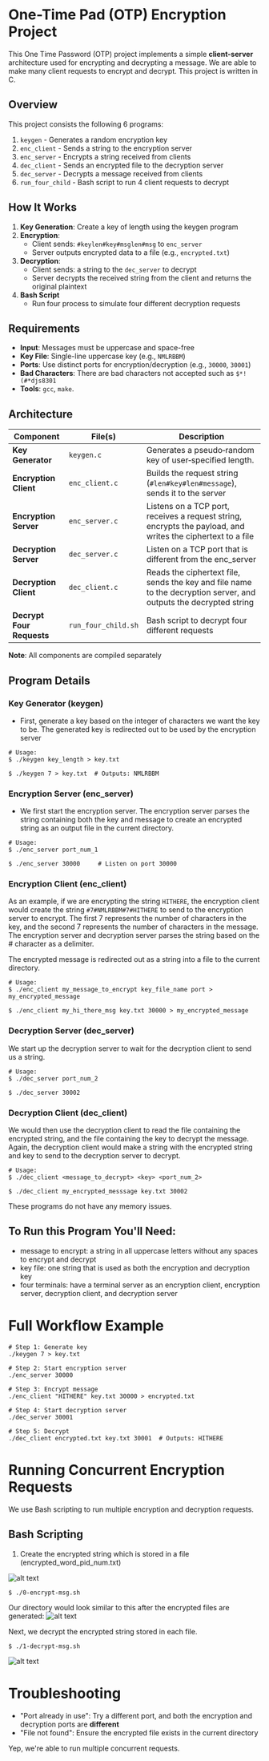 # One-Time Pad (OTP) Encryption Project

This One Time Password (OTP) project implements a simple **client-server** architecture used for encrypting and decrypting a message. We are able to make many client requests to encrypt and decrypt. This project is written in C.

## Overview
This project consists the following 6 programs:
1. `keygen` - Generates a random encryption key
2. `enc_client` - Sends a string to the encryption server
3. `enc_server` - Encrypts a string received from clients
4. `dec_client` - Sends an encrypted file to the decryption server
5. `dec_server` - Decrypts a message received from clients
6. `run_four_child` - Bash script to run 4 client requests to decrypt

## How It Works
1. **Key Generation**: Create a key of length using the keygen program
2. **Encryption**:
    - Client sends: `#keylen#key#msglen#msg` to `enc_server`
    - Server outputs encrypted data to a file (e.g., `encrypted.txt`)
3. **Decryption**:
    - Client sends: a string to the `dec_server` to decrypt
    - Server decrypts the received string from the client and returns the original plaintext
4. **Bash Script**
    - Run four process to simulate four different decryption requests

## Requirements
- **Input**: Messages must be uppercase and space-free
- **Key File**: Single-line uppercase key (e.g., `NMLRBBM`)
- **Ports**: Use distinct ports for encryption/decryption (e.g., `30000`, `30001`)
- **Bad Characters**: There are bad characters not accepted such as `$*!(#*djs8301` 
- **Tools**: `gcc`, `make`.

## Architecture
| Component                 | File(s)             | Description                                                                                                       |
|---------------------------|---------------------|-------------------------------------------------------------------------------------------------------------------|
| **Key Generator**         | `keygen.c`          | Generates a pseudo‑random key of user‑specified length.                                                           |
| **Encryption Client**     | `enc_client.c`      | Builds the request string (`#len#key#len#message`), sends it to the server                                        |
| **Encryption Server**     | `enc_server.c`      | Listens on a TCP port, receives a request string, encrypts the payload, and writes the ciphertext to a file       |
| **Decryption Server**     | `dec_server.c`      | Listen on a TCP port that is different from the enc_server                                                        |
| **Decryption Client**     | `dec_client.c`      | Reads the ciphertext file, sends the key and file name to the decryption server, and outputs the decrypted string |
| **Decrypt Four Requests** | `run_four_child.sh` | Bash script to decrypt four different requests                                                                    |
 
**Note**: All components are compiled separately

## Program Details

### Key Generator (keygen)
- First, generate a key based on the integer of characters we want the key to be.
The generated key is redirected out to be used by the encryption server

```
# Usage: 
$ ./keygen key_length > key.txt

$ ./keygen 7 > key.txt  # Outputs: NMLRBBM
```

### Encryption Server (enc_server)
- We first start the encryption server. The encryption server parses the string containing both the key and message
  to create an encrypted string as an output file in the current directory.

```
# Usage: 
$ ./enc_server port_num_1

$ ./enc_server 30000     # Listen on port 30000
```

### Encryption Client (enc_client)
As an example, if we are encrypting the string `HITHERE`, the encryption client would create the string `#7#NMLRBBM#7#HITHERE` to send to the encryption server to encrypt. The first 7 represents the number of characters in the key, and the second 7 represents the number of characters in the message. The encryption server and decryption server parses the string based on the # character as a delimiter.

The encrypted message is redirected out as a string into a file to the current directory.

```
# Usage: 
$ ./enc_client my_message_to_encrypt key_file_name port > my_encrypted_message

$ ./enc_client my_hi_there_msg key.txt 30000 > my_encrypted_message
```

### Decryption Server (dec_server) 
We start up the decryption server to wait for the decryption client to send us a string.

```
# Usage:
$ ./dec_server port_num_2

$ ./dec_server 30002
```

### Decryption Client (dec_client)
We would then use the decryption client to read the file containing the
encrypted string, and the file containing the key to decrypt the message. Again, the
decryption client would make a string with the encrypted string and key to send to the 
decryption server to decrypt.

```
# Usage:
$ ./dec_client <message_to_decrypt> <key> <port_num_2>

$ ./dec_client my_encrypted_messsage key.txt 30002
```
These programs do not have any memory issues.

## To Run this Program You'll Need:
- message to encrypt: a string in all uppercase letters without any spaces to encrypt and decrypt
- key file: one string that is used as both the encryption and decryption key
- four terminals: have a terminal server as an encryption client, encryption server, decryption client, and decryption server

# Full Workflow Example
```
# Step 1: Generate key
./keygen 7 > key.txt

# Step 2: Start encryption server
./enc_server 30000

# Step 3: Encrypt message
./enc_client "HITHERE" key.txt 30000 > encrypted.txt

# Step 4: Start decryption server
./dec_server 30001

# Step 5: Decrypt
./dec_client encrypted.txt key.txt 30001  # Outputs: HITHERE
```

# Running Concurrent Encryption Requests

We use Bash scripting to run multiple encryption and decryption requests.

## Bash Scripting
1. Create the encrypted string which is stored in a file (encrypted_word_pid_num.txt)

![alt text](Images/OTP_encrypted_data.png)

```
$ ./0-encrypt-msg.sh
```

Our directory would look similar to this after the encrypted files are generated:
![alt text](Images/encrypted_word_316_files.png)

Next, we decrypt the encrypted string stored in each file. 
```
$ ./1-decrypt-msg.sh
```
![alt text](Images/OTP_dec_server.png)

# Troubleshooting
- "Port already in use": Try a different port, and both the encryption and
  decryption ports are **different**
- "File not found": Ensure the encrypted file exists in the current directory

Yep, we're able to run multiple concurrent requests.